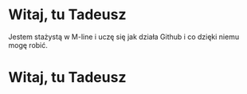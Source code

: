# Witaj, tu Tadeusz #

Jestem stażystą w M-line i uczę się jak działa Github i co dzięki niemu mogę robić.

Witaj, tu Tadeusz
===========
